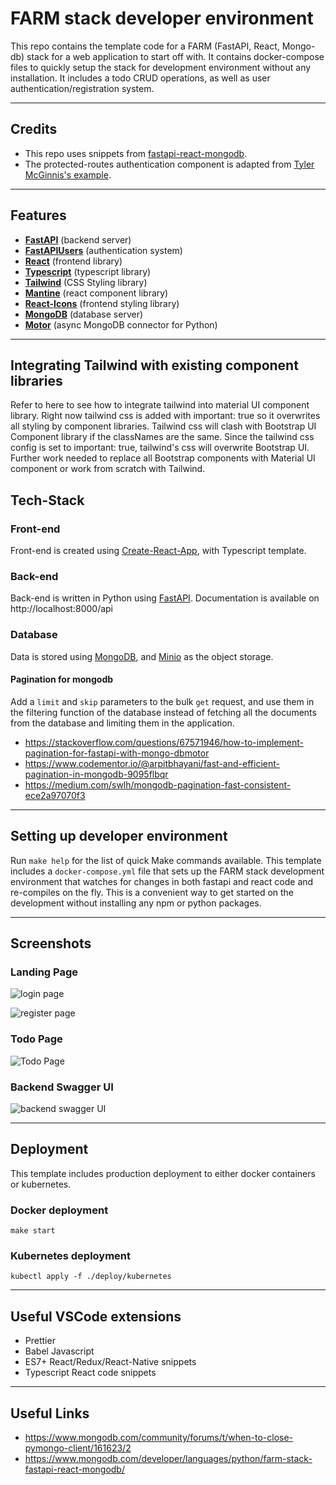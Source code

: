 # FARM stack developer environment

This repo contains the template code for a FARM (FastAPI, React, Mongo-db) stack for a web application to start off with. It contains docker-compose files to quickly setup the stack for development environment without any installation. It includes a todo CRUD operations, as well as user authentication/registration system.

<hr>

## Credits

- This repo uses snippets from [fastapi-react-mongodb](https://github.com/ankushjain2001/fastapi-react-mongodb).
- The protected-routes authentication component is adapted from [Tyler McGinnis's example](https://ui.dev/react-router-protected-routes-authentication).

<hr>

## Features

- **[FastAPI](https://github.com/tiangolo/fastapi)** (backend server)
- **[FastAPIUsers](https://github.com/frankie567/fastapi-users)** (authentication system)
- **[React](https://reactjs.org/)** (frontend library)
- **[Typescript](https://www.typescriptlang.org/)** (typescript library)
- **[Tailwind](https://tailwindcss.com)** (CSS Styling library)
- **[Mantine](https://mantine.dev)** (react component library)
- **[React-Icons](https://github.com/react-icons/react-icons)** (frontend styling library)
- **[MongoDB](https://github.com/mongodb/mongo)** (database server)
- **[Motor](https://github.com/mongodb/motor)** (async MongoDB connector for Python)

<hr>

## Integrating Tailwind with existing component libraries

Refer to here to see how to integrate tailwind into material UI component library. Right now tailwind css is added with important: true so it overwrites all styling by component libraries. Tailwind css will clash with Bootstrap UI Component library if the classNames are the same. Since the tailwind css config is set to important: true, tailwind's css will overwrite Bootstrap UI. Further work needed to replace all Bootstrap components with Material UI component or work from scratch with Tailwind.

## Tech-Stack

### Front-end

Front-end is created using [Create-React-App](https://create-react-app.dev/), with Typescript template.

### Back-end

Back-end is written in Python using [FastAPI](https://fastapi.tiangolo.com/). Documentation is available on http://localhost:8000/api

### Database

Data is stored using [MongoDB](https://www.mongodb.com/), and [Minio](https://min.io/) as the object storage.

#### Pagination for mongodb

Add a `limit` and `skip` parameters to the bulk `get` request, and use them in the filtering function of the database instead of fetching all the documents from the database and limiting them in the application.

- https://stackoverflow.com/questions/67571946/how-to-implement-pagination-for-fastapi-with-mongo-dbmotor
- https://www.codementor.io/@arpitbhayani/fast-and-efficient-pagination-in-mongodb-9095flbqr
- https://medium.com/swlh/mongodb-pagination-fast-consistent-ece2a97070f3

<hr>

## Setting up developer environment

Run `make help` for the list of quick Make commands available. This template includes a `docker-compose.yml` file that sets up the FARM stack development environment that watches for changes in both fastapi and react code and re-compiles on the fly. This is a convenient way to get started on the development without installing any npm or python packages.

<hr>

## Screenshots

### Landing Page

![login page](https://user-images.githubusercontent.com/27609953/207642626-2659ea03-1849-4c4d-8793-58da18369eb7.png)

![register page](https://user-images.githubusercontent.com/27609953/207642712-1e9899a4-48e5-462b-8c9c-982804e5af11.png)

### Todo Page

![Todo Page](https://user-images.githubusercontent.com/27609953/207642920-66d2e521-6e78-426d-bfcb-dc26a4a2f9f6.png)

### Backend Swagger UI

![backend swagger UI](https://user-images.githubusercontent.com/27609953/207643186-fbc16a42-b99e-4032-9b55-0ca4e08294a5.png)

<hr>

## Deployment

This template includes production deployment to either docker containers or kubernetes.

### Docker deployment

`make start`

### Kubernetes deployment

`kubectl apply -f ./deploy/kubernetes`

<hr>

## Useful VSCode extensions

- Prettier
- Babel Javascript
- ES7+ React/Redux/React-Native snippets
- Typescript React code snippets

<hr>

## Useful Links

- https://www.mongodb.com/community/forums/t/when-to-close-pymongo-client/161623/2
- https://www.mongodb.com/developer/languages/python/farm-stack-fastapi-react-mongodb/
